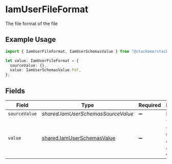 # IamUserFileFormat

The file format of the file

## Example Usage

```typescript
import { IamUserFileFormat, IamUserSchemasValue } from "@stackone/stackone-client-ts/sdk/models/shared";

let value: IamUserFileFormat = {
  sourceValue: {},
  value: IamUserSchemasValue.Pdf,
};
```

## Fields

| Field                                                                           | Type                                                                            | Required                                                                        | Description                                                                     | Example                                                                         |
| ------------------------------------------------------------------------------- | ------------------------------------------------------------------------------- | ------------------------------------------------------------------------------- | ------------------------------------------------------------------------------- | ------------------------------------------------------------------------------- |
| `sourceValue`                                                                   | *shared.IamUserSchemasSourceValue*                                              | :heavy_minus_sign:                                                              | N/A                                                                             | abc                                                                             |
| `value`                                                                         | [shared.IamUserSchemasValue](../../../sdk/models/shared/iamuserschemasvalue.md) | :heavy_minus_sign:                                                              | The file format of the file, expressed as a file extension                      | pdf                                                                             |
